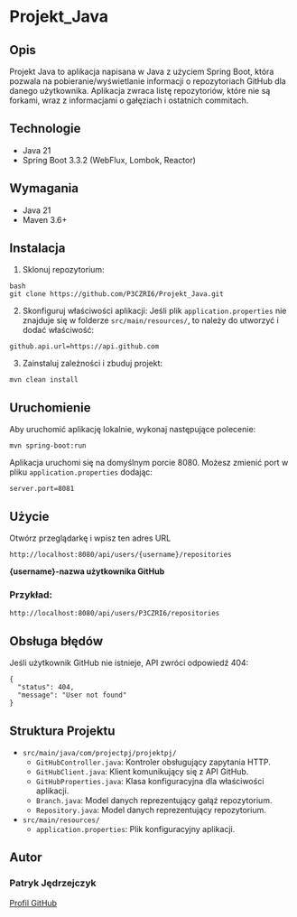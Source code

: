 # Projekt_Java

## Opis
Projekt Java to aplikacja napisana w Java z użyciem Spring Boot, która pozwala na pobieranie/wyświetlanie informacji o repozytoriach GitHub dla danego użytkownika. Aplikacja zwraca listę repozytoriów, które nie są forkami, wraz z informacjami o gałęziach i ostatnich commitach.

## Technologie
- Java 21
- Spring Boot 3.3.2 (WebFlux, Lombok, Reactor)

## Wymagania
- Java 21
- Maven 3.6+

## Instalacja
1. Sklonuj repozytorium:
```
bash
git clone https://github.com/P3CZRI6/Projekt_Java.git
```

2. Skonfiguruj właściwości aplikacji:
Jeśli plik `application.properties` nie znajduje się w folderze `src/main/resources/`, to należy do utworzyć i dodać właściwość:
```
github.api.url=https://api.github.com
```

3. Zainstaluj zależności i zbuduj projekt:
```
mvn clean install
```

## Uruchomienie
Aby uruchomić aplikację lokalnie, wykonaj następujące polecenie:
```
mvn spring-boot:run
```
Aplikacja uruchomi się na domyślnym porcie 8080. 
Możesz zmienić port w pliku `application.properties` dodając:
```
server.port=8081
```

## Użycie
Otwórz przeglądarkę i wpisz ten adres URL
```
http://localhost:8080/api/users/{username}/repositories
```
**{username}-nazwa użytkownika GitHub**
### Przykład:
```
http://localhost:8080/api/users/P3CZRI6/repositories
```

## Obsługa błędów
Jeśli użytkownik GitHub nie istnieje, API zwróci odpowiedź 404:
```
{
  "status": 404,
  "message": "User not found"
}
```

## Struktura Projektu
- `src/main/java/com/projectpj/projektpj/`
  - `GitHubController.java`: Kontroler obsługujący zapytania HTTP.
  - `GitHubClient.java`: Klient komunikujący się z API GitHub.
  - `GitHubProperties.java`: Klasa konfiguracyjna dla właściwości aplikacji.
  - `Branch.java`: Model danych reprezentujący gałąź repozytorium.
  - `Repository.java`: Model danych reprezentujący repozytorium.
- `src/main/resources/`
  - `application.properties`: Plik konfiguracyjny aplikacji.

## Autor
### Patryk Jędrzejczyk
[Profil GitHub](https://github.com/P3CZRI6/)


